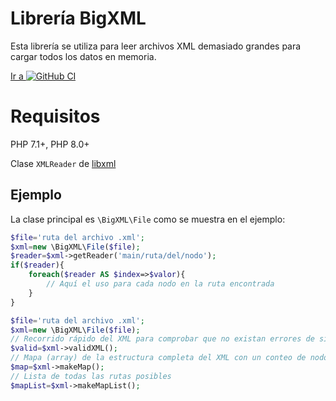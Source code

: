[repo]:  https://github.com/yordanny90/BigXML
[iconGit]: http://www.google.com/s2/favicons?domain=www.github.com

# Librería BigXML

Esta librería se utiliza para leer archivos XML demasiado grandes para cargar todos los datos en memoria.

[Ir a ![GitHub CI][iconGit]][repo]

# Requisitos

PHP 7.1+, PHP 8.0+

Clase `XMLReader` de [libxml](https://www.php.net/manual/en/book.libxml.php)

## Ejemplo

La clase principal es `\BigXML\File` como se muestra en el ejemplo:
```PHP
$file='ruta del archivo .xml';
$xml=new \BigXML\File($file);
$reader=$xml->getReader('main/ruta/del/nodo');
if($reader){
    foreach($reader AS $index=>$valor){
        // Aquí el uso para cada nodo en la ruta encontrada
    }
}
```
```PHP
$file='ruta del archivo .xml';
$xml=new \BigXML\File($file);
// Recorrido rápido del XML para comprobar que no existan errores de sintaxis
$valid=$xml->validXML();
// Mapa (array) de la estructura completa del XML con un conteo de nodos
$map=$xml->makeMap();
// Lista de todas las rutas posibles
$mapList=$xml->makeMapList();
```
